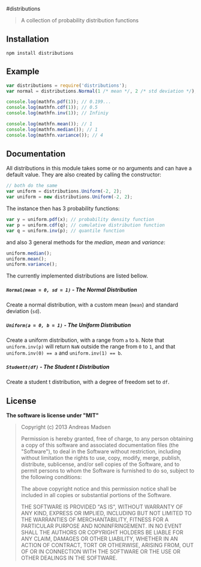 #distributions

> A collection of probability distribution functions

## Installation

```sheel
npm install distributions
```

## Example

```javascript
var distributions = require('distributions');
var normal = distributions.Normal(1 /* mean */, 2 /* std deviation */);

console.log(mathfn.pdf(1)); // 0.199...
console.log(mathfn.cdf(1)); // 0.5
console.log(mathfn.inv(1)); // Infiniy

console.log(mathfn.mean()); // 1
console.log(mathfn.median()); // 1
console.log(mathfn.variance()); // 4
```

## Documentation

All distributions in this module takes some or no arguments and can have a
default value. They are also created by calling the constructor:

```javascript
// both do the same
var uniform = distributions.Uniform(-2, 2);
var uniform = new distributions.Uniform(-2, 2);
```

The instance then has 3 probability functions:

```javascript
var y = uniform.pdf(x); // probability density function
var p = uniform.cdf(q); // cumulative distribution function
var q = uniform.inv(p); // quantile function
```

and also 3 general methods for the _median_, _mean_ and _variance_:

```javascript
uniform.median();
uniform.mean();
uniform.variance();
```

The currently implemented distributions are listed bellow.

##### `Normal(mean = 0, sd = 1)` - The Normal Distribution

Create a normal distribution, with a custom mean (`mean`) and standard deviation
(`sd`).

##### `Uniform(a = 0, b = 1)` - The Uniform Distribution

Create a uniform distribution, with a range from `a` to `b`. Note that
`uniform.inv(p)` will return `NaN` outside the range from `0` to `1`,
and that `uniform.inv(0) == a` and  `uniform.inv(1) == b`.

##### `Studentt(df)` - The Student t Distribution

Create a student t distribution, with a degree of freedom set to `df`.

## License

**The software is license under "MIT"**

> Copyright (c) 2013 Andreas Madsen
>
> Permission is hereby granted, free of charge, to any person obtaining a copy
> of this software and associated documentation files (the "Software"), to deal
> in the Software without restriction, including without limitation the rights
> to use, copy, modify, merge, publish, distribute, sublicense, and/or sell
> copies of the Software, and to permit persons to whom the Software is
> furnished to do so, subject to the following conditions:
>
> The above copyright notice and this permission notice shall be included in
> all copies or substantial portions of the Software.
>
> THE SOFTWARE IS PROVIDED "AS IS", WITHOUT WARRANTY OF ANY KIND, EXPRESS OR
> IMPLIED, INCLUDING BUT NOT LIMITED TO THE WARRANTIES OF MERCHANTABILITY,
> FITNESS FOR A PARTICULAR PURPOSE AND NONINFRINGEMENT. IN NO EVENT SHALL THE
> AUTHORS OR COPYRIGHT HOLDERS BE LIABLE FOR ANY CLAIM, DAMAGES OR OTHER
> LIABILITY, WHETHER IN AN ACTION OF CONTRACT, TORT OR OTHERWISE, ARISING FROM,
> OUT OF OR IN CONNECTION WITH THE SOFTWARE OR THE USE OR OTHER DEALINGS IN
> THE SOFTWARE.
